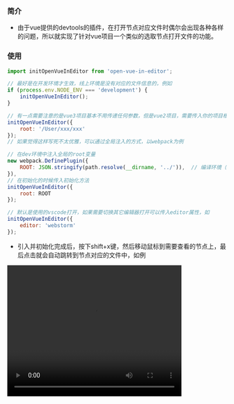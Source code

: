 ### 简介

- 由于vue提供的devtools的插件，在打开节点对应文件时偶尔会出现各种各样的问题，所以就实现了针对vue项目一个类似的选取节点打开文件的功能。

### 使用

```js
import initOpenVueInEditor from 'open-vue-in-editor';

// 最好是在开发环境才生效，线上环境是没有对应的文件信息的，例如
if (process.env.NODE_ENV === 'development') {
    initOpenVueInEditor();
}

// 有一点需要注意的是vue3项目基本不用传递任何参数，但是vue2项目，需要传入你的项目根目录，如下
initOpenVueInEditor({
    root: '/User/xxx/xxx'
});
// 如果觉得这样写死不太优雅，可以通过全局注入的方式，以webpack为例

// 在dev环境中注入全局的root变量
new webpack.DefinePlugin({
    ROOT: JSON.stringify(path.resolve(__dirname, '../')),  // 编译环境（development/test/production）
}),
// 在初始化的时候传入初始化方法
initOpenVueInEditor({
    root: ROOT
});

// 默认是使用的vscode打开，如果需要切换其它编辑器打开可以传入editor属性，如
initOpenVueInEditor({
    editor: 'webstorm'
});
```
- 引入并初始化完成后，按下shift+x键，然后移动鼠标到需要查看的节点上，最后点击就会自动跳转到节点对应的文件中，如例

<video src="https://github.com/810307015/myNpm/blob/master/openVueInEditor/openInEditor.mov" width="400" height="300">

### 原理

- 其实就是vue2和vue3项目在打包的过程中会把组件的文件信息存到对应节点上，去遍历节点属性获取到对应的文件信息，唯一区别就在于vue2的项目只存了相对路径，vue3存的是绝对路径，这也是为什么vue2项目使用时需要带上根目录路径。